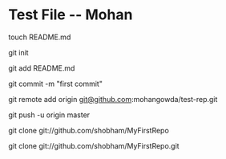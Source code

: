 Test File -- Mohan
==========

  touch README.md
  
  git init
  
  git add README.md
  
  git commit -m "first commit"
  
  git remote add origin git@github.com:mohangowda/test-rep.git
  
  git push -u origin master
  
  
  

  git clone git://github.com/shobham/MyFirstRepo
  
  git clone git://github.com/shobham/MyFirstRepo.git

